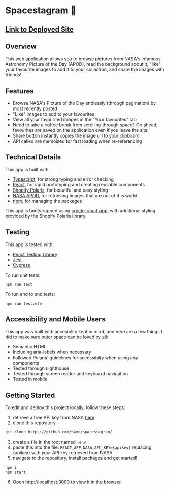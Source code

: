 # Spacestagram 💫

## [Link to Deployed Site](http://b4yc.github.io/spacestagram)

## Overview

This web application allows you to browse pictures from NASA's infamous Astronomy Picture of the Day (APOD), read the background about it, "like" your favourite images to add it to your collection, and share the images with friends!

## Features

- Browse NASA's Picture of the Day endlessly (through pagination) by most recently posted
- "Like" images to add to your favourites
- View all your favourited images in the "Your favourites" tab
- Need to take a coffee break from scrolling through space? Go ahead; favourites are saved on the application even if you leave the site!
- Share button instantly copies the image url to your clipboard
- API called are memoized for fast loading when re-referencing

## Technical Details

This app is built with:

- [Typescript](https://www.typescriptlang.org/), for strong typing and error checking
- [React](https://reactjs.org), for rapid prototyping and creating reusable components
- [Shopify Polaris](https://polaris.shopify.com), for beautiful and easy styling
- [NASA APOD](https://github.com/nasa/apod-api), for retrieving images that are out of this world
- [npm](https://www.npmjs.com/), for managing the packages

This app is bootstrapped using [create-react-app](https://github.com/facebook/create-react-app), with additional styling provided by the Shopify Polaris library.

## Testing

This app is tested with:

- [React Testing Library](https://testing-library.com/docs/react-testing-library/intro/)
- [Jest](https://jestjs.io/)
- [Cypress](https://www.cypress.io/)

To run unit tests:
```bash
npm run test
```

To run end to end tests:
```bash
npm run test:e2e
```

## Accessibility and Mobile Users

This app was built with accesiblity kept in mind, and here are a few things I did to make sure outer space can be loved by all:
- Semantic HTML
- Including aria-labels when necessary
- Followed Polaris' guidelines for accessibiliy when using any components
- Tested through Lighthouse
- Tested through screen reader and keyboard navigation
- Tested in mobile

## Getting Started

To edit and deploy this project locally, follow these steps:

1. retrieve a free API key from NASA [here](https://api.nasa.gov/)
2. clone this repository
```bash
git clone https://github.com/b4yc/spacestagram/
```
3. create a file in the root named `.env`
4. paste this into the file: `REACT_APP_NASA_API_KEY={apikey}` replacing {apikey} with your API key retrieved from NASA
5. navigate to the repository, install packages and get started!
```bash
npm i
npm start
```
6. Open [http://localhost:3000](http://localhost:3000) to view it in the browser.
